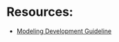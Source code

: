 # Resources:
- [Modeling Development Guideline](https://www.notion.so/sipherhq/WIP-Modeling-Development-Guideline-15dd7436f1cf4f12b90c9a88729077c4)

